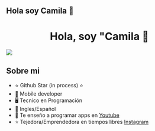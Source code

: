 ## Hola soy Camila 👋

<div align="center">
<h1 align="center">Hola, soy "Camila 👋</h1>
</div>
<div>
<img src="![Aprendiendo en el proceso](https://github.com/user-attachments/assets/88a2233b-da01-4ac9-b986-154398299b83)
">
</div>

## Sobre mi

- ⭐ Github Star (in process) ⭐ 
- 📲 Mobile developer
- 🖥️ Tecnico en Programación
- 💬 Ingles/Español
- 🎥 Te enseño a programar apps en [Youtube](https://youtube.com/aristidevs?sub_confirmation=1)
- ⭐ Tejedora/Emprendedora en tiempos libres [Instagram](https://www.instagram.com/alimac_things/)
<br>



<!--
Here are some ideas to get you started:

- 🔭 I’m currently working on ...
- 🌱 I’m currently learning ...
- 👯 I’m looking to collaborate on ...
- 🤔 I’m looking for help with ...
- 💬 Ask me about ...
- 📫 How to reach me: ...
- 😄 Pronouns: ...
- ⚡ Fun fact: ...
-->
